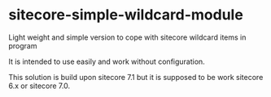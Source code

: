 sitecore-simple-wildcard-module
===============================

Light weight and simple version to cope with sitecore wildcard items in program

It is intended to use easily and work without configuration.

This solution is build upon sitecore 7.1 but it is supposed to be work sitecore 6.x or sitecore 7.0.
